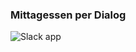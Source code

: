 ### Mittagessen per Dialog

![Slack app](slides/05-lunch/feature-display.png)  <!-- .element class="full-screen-image" -->